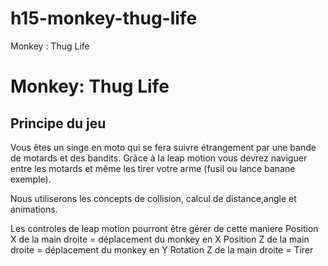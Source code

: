 # h15-monkey-thug-life
Monkey : Thug Life

Monkey: Thug Life
====================

Principe du jeu
----------------

Vous êtes un singe en moto qui se fera suivre étrangement par une bande de motards et des bandits.
Grâce à la leap motion vous devrez naviguer entre les motards et même les tirer votre arme (fusil ou lance banane exemple).

Nous utiliserons les concepts de collision, calcul de distance,angle et animations.

Les controles de leap motion pourront être gérer de cette maniere
Position X de la main droite = déplacement du monkey en X
Position Z de la main droite = déplacement du monkey en Y
Rotation Z de la main droite = Tirer

